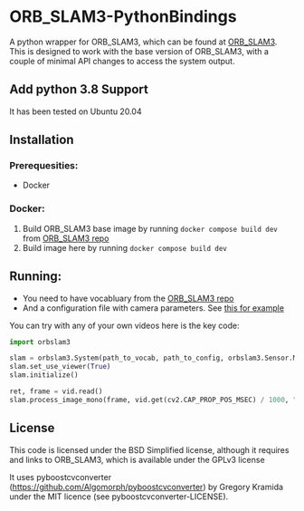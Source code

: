 # ORB_SLAM3-PythonBindings

A python wrapper for ORB_SLAM3, which can be found at [ORB_SLAM3](https://github.com/bjr12l/ORB_SLAM3).
This is designed to work with the base version of ORB_SLAM3, with a couple of minimal API changes to access the system output.

## Add python 3.8 Support

It has been tested on Ubuntu 20.04

## Installation

### Prerequesities:
- Docker

### Docker:
1. Build ORB_SLAM3 base image by running `docker compose build dev` from [ORB_SLAM3 repo](https://github.com/bjr12l/ORB_SLAM3)
2. Build image here by running `docker compose build dev`

## Running:
- You need to have vocabluary from the [ORB_SLAM3 repo](https://github.com/bjr12l/ORB_SLAM3)
- And a configuration file with camera parameters. See [this for example](examples/k2/k2.yaml)


You can try with any of your own videos here is the key code:
```python
import orbslam3

slam = orbslam3.System(path_to_vocab, path_to_config, orbslam3.Sensor.MONOCULAR)
slam.set_use_viewer(True)
slam.initialize()

ret, frame = vid.read()
slam.process_image_mono(frame, vid.get(cv2.CAP_PROP_POS_MSEC) / 1000, "")

```


## License

This code is licensed under the BSD Simplified license, although it requires and links to ORB_SLAM3, which is available under the GPLv3 license

It uses pyboostcvconverter (https://github.com/Algomorph/pyboostcvconverter) by Gregory Kramida under the MIT licence (see pyboostcvconverter-LICENSE).
